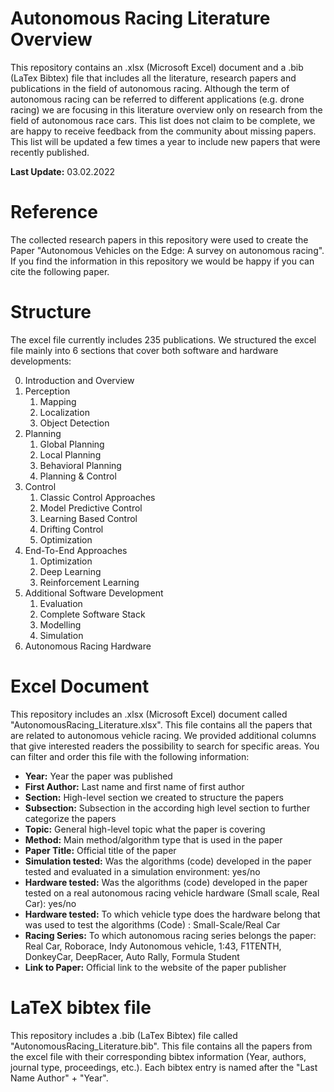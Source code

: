 # Autonomous Racing Literature Overview

This repository contains an .xlsx (Microsoft Excel) document and a .bib (LaTex Bibtex) file that includes all the literature, research papers and publications in the field of autonomous racing. Although the term of autonomous racing can be referred to different applications (e.g. drone racing) we are focusing in this literature overview only on research from the field of autonomous race cars. This list does not claim to be complete, we are happy to receive feedback from the community about missing papers. This list will be updated a few times a year to include new papers that were recently published.

**Last Update:** 03.02.2022

# Reference
The collected research papers in this repository were used to create the Paper "Autonomous Vehicles on the Edge: A survey on autonomous racing". If you find the information in this repository we would be happy if you can cite the following paper.



# Structure
The excel file currently includes 235 publications. We structured the excel file mainly into 6 sections that cover both software and hardware developments:

0. Introduction and Overview
1. Perception
   1. Mapping
   2. Localization
   3. Object Detection
2. Planning
   1. Global Planning
   2. Local Planning
   3. Behavioral Planning
   4. Planning & Control
3. Control
   1. Classic Control Approaches
   2. Model Predictive Control
   3. Learning Based Control
   4. Drifting Control
   5. Optimization
4. End-To-End Approaches
   1. Optimization
   2. Deep Learning
   3. Reinforcement Learning
5. Additional Software Development
   1. Evaluation
   2. Complete Software Stack
   3. Modelling
   4. Simulation
6. Autonomous Racing Hardware

# Excel Document
This repository includes an .xlsx (Microsoft Excel) document called "AutonomousRacing_Literature.xlsx". This file contains all the papers that are related to autonomous vehicle racing. We provided additional columns that give interested readers the possibility to search for specific areas. You can filter and order this file with the following information:
* **Year:** Year the paper was published
* **First Author:** Last name and first name of first author
* **Section:** High-level section we created to structure the papers
* **Subsection:** Subsection in the according high level section to further categorize the papers
* **Topic:** General high-level topic what the paper is covering
* **Method:** Main method/algorithm type that is used in the paper
* **Paper Title:** Official title of the paper
* **Simulation tested:** Was the algorithms (code) developed in the paper tested and evaluated in a simulation environment: yes/no
* **Hardware tested:** Was the algorithms (code) developed in the paper tested on a real autonomous racing vehicle hardware (Small scale, Real Car): yes/no
* **Hardware tested:** To which vehicle type does the hardware belong that was used to test the algorithms (Code) : Small-Scale/Real Car
* **Racing Series:** To which autonomous racing series belongs the paper: Real Car, Roborace, Indy Autonomous vehicle, 1:43, F1TENTH, DonkeyCar, DeepRacer, Auto Rally, Formula Student
* **Link to Paper:** Official link to the website of the paper publisher


# LaTeX bibtex file
This repository includes a .bib (LaTex Bibtex) file called "AutonomousRacing_Literature.bib". This file contains all the papers from the excel file with their corresponding bibtex information (Year, authors, journal type, proceedings, etc.).
Each bibtex entry is named after the "Last Name Author" + "Year".
